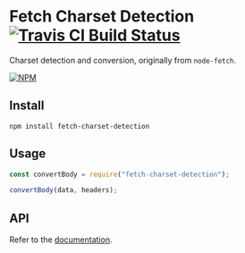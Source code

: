 # Fetch Charset Detection [![Travis CI Build Status](https://img.shields.io/travis/com/Richienb/fetch-charset-detection/master.svg?style=for-the-badge)](https://travis-ci.com/Richienb/fetch-charset-detection)

Charset detection and conversion, originally from `node-fetch`.

[![NPM](https://nodei.co/npm/fetch-charset-detection.png?downloads=true&downloadRank=true&stars=true)](https://nodei.co/npm/fetch-charset-detection)

## Install

```
npm install fetch-charset-detection
```

## Usage

```js
const convertBody = require("fetch-charset-detection");

convertBody(data, headers);
```

## API

Refer to the [documentation](https://richienb.github.io/fetch-charset-detection).
